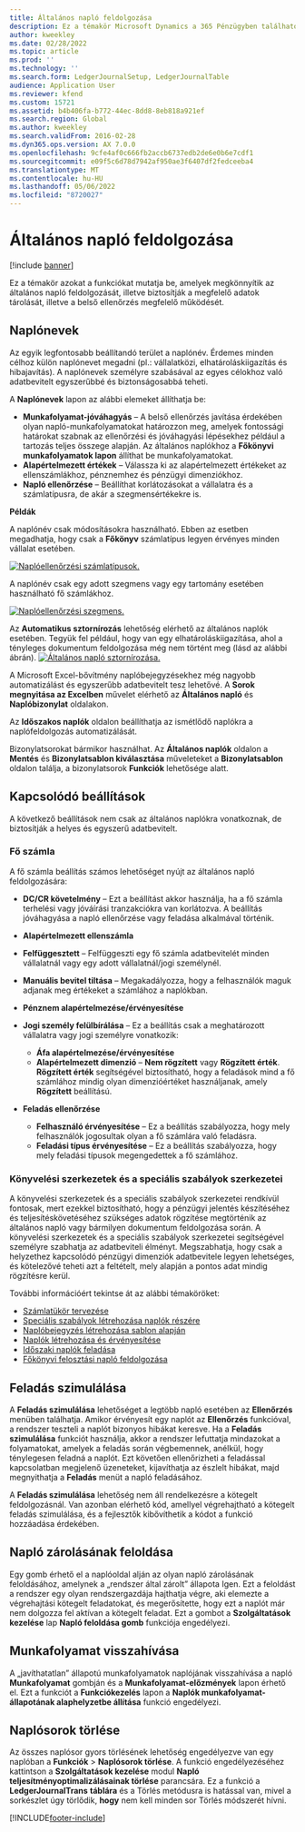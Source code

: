 ```yaml
---
title: Általános napló feldolgozása
description: Ez a témakör Microsoft Dynamics a 365 Pénzügyben található lehetőségeket írja le, amelyek megkönnyítik az általános naplófeldolgozást, és gondoskodnak arról is, hogy a helyes adatok rögzítettek, és a belső ellenőrzés ne legyen sérült.
author: kweekley
ms.date: 02/28/2022
ms.topic: article
ms.prod: ''
ms.technology: ''
ms.search.form: LedgerJournalSetup, LedgerJournalTable
audience: Application User
ms.reviewer: kfend
ms.custom: 15721
ms.assetid: b4b406fa-b772-44ec-8dd8-8eb818a921ef
ms.search.region: Global
ms.author: kweekley
ms.search.validFrom: 2016-02-28
ms.dyn365.ops.version: AX 7.0.0
ms.openlocfilehash: 9cfe4af0c666fb2accb6737edb2de6e0b6e7cdf1
ms.sourcegitcommit: e09f5c6d78d7942af950ae3f6407df2fedceeba4
ms.translationtype: MT
ms.contentlocale: hu-HU
ms.lasthandoff: 05/06/2022
ms.locfileid: "8720027"
---
```

# <a name="general-journal-processing"></a>Általános napló feldolgozása

[!include [banner](../includes/banner.md)]

Ez a témakör azokat a funkciókat mutatja be, amelyek megkönnyítik az általános napló feldolgozását, illetve biztosítják a megfelelő adatok tárolását, illetve a belső ellenőrzés megfelelő működését.  

## <a name="journal-names"></a>Naplónevek

Az egyik legfontosabb beállítandó terület a naplónév. Érdemes minden célhoz külön naplónevet megadni (pl.: vállalatközi, elhatároláskiigazítás és hibajavítás). A naplónevek személyre szabásával az egyes célokhoz való adatbevitelt egyszerűbbé és biztonságosabbá teheti. 

A **Naplónevek** lapon az alábbi elemeket állíthatja be:

-   **Munkafolyamat-jóváhagyás** – A belső ellenőrzés javítása érdekében olyan napló-munkafolyamatokat határozzon meg, amelyek fontossági határokat szabnak az ellenőrzési és jóváhagyási lépésekhez például a tartozás teljes összege alapján. Az általános naplókhoz a **Főkönyvi munkafolyamatok lapon** állíthat be munkafolyamatokat.
-   **Alapértelmezett értékek** – Válassza ki az alapértelmezett értékeket az ellenszámlákhoz, pénznemhez és pénzügyi dimenziókhoz.
-   **Napló ellenőrzése** – Beállíthat korlátozásokat a vállalatra és a számlatípusra, de akár a szegmensértékekre is. 

**Példák**

A naplónév csak módosításokra használható. Ebben az esetben megadhatja, hogy csak a **Főkönyv** számlatípus legyen érvényes minden vállalat esetében. 

[![Naplóellenőrzési számlatípusok.](./media/journal-control-account-types1.png)](./media/journal-control-account-types1.png)

A naplónév csak egy adott szegmens vagy egy tartomány esetében használható fő számlákhoz. 

[![Naplóellenőrzési szegmens.](./media/journal-control-segment1.png)](./media/journal-control-segment1.png)

Az **Automatikus sztornírozás** lehetőség elérhető az általános naplók esetében. Tegyük fel például, hogy van egy elhatároláskiigazítása, ahol a tényleges dokumentum feldolgozása még nem történt meg (lásd az alábbi ábrán).
[![Általános napló sztornírozása.](./media/general-journal-reversing1.png)](./media/general-journal-reversing1.png) 

A Microsoft Excel-bővítmény naplóbejegyzésekhez még nagyobb automatizálást és egyszerűbb adatbevitelt tesz lehetővé. A **Sorok megnyitása az Excelben** művelet elérhető az **Általános napló** és **Naplóbizonylat** oldalakon. 

Az **Időszakos naplók** oldalon beállíthatja az ismétlődő naplókra a naplófeldolgozás automatizálását. 

Bizonylatsorokat bármikor használhat. Az **Általános naplók** oldalon a **Mentés** és **Bizonylatsablon kiválasztása** műveleteket a **Bizonylatsablon** oldalon találja, a bizonylatsorok **Funkciók** lehetősége alatt.

## <a name="related-setup"></a>Kapcsolódó beállítások
A következő beállítások nem csak az általános naplókra vonatkoznak, de biztosítják a helyes és egyszerű adatbevitelt.

### <a name="main-account"></a>Fő számla

A fő számla beállítás számos lehetőséget nyújt az általános napló feldolgozására:

-   **DC/CR követelmény** – Ezt a beállítást akkor használja, ha a fő számla terhelési vagy jóváírási tranzakciókra van korlátozva. A beállítás jóváhagyása a napló ellenőrzése vagy feladása alkalmával történik.

-   **Alapértelmezett ellenszámla**
-   **Felfüggesztett** – Felfüggeszti egy fő számla adatbevitelét minden vállalatnál vagy egy adott vállalatnál/jogi személynél.
-   **Manuális bevitel tiltása** – Megakadályozza, hogy a felhasználók maguk adjanak meg értékeket a számlához a naplókban.
-   **Pénznem alapértelmezése/érvényesítése**
-   **Jogi személy felülbírálása** – Ez a beállítás csak a meghatározott vállalatra vagy jogi személyre vonatkozik:
    -   **Áfa alapértelmezése/érvényesítése**
    -   **Alapértelmezett dimenzió** – **Nem rögzített** vagy **Rögzített érték**. **Rögzített érték** segítségével biztosítható, hogy a feladások mind a fő számlához mindig olyan dimenzióértéket használjanak, amely **Rögzített** beállítású.
-   **Feladás ellenőrzése**
    -   **Felhasználó érvényesítése** – Ez a beállítás szabályozza, hogy mely felhasználók jogosultak olyan a fő számlára való feladásra.
    -   **Feladási típus érvényesítése** – Ez a beállítás szabályozza, hogy mely feladási típusok megengedettek a fő számlához.

### <a name="accounting-structures-and-advanced-rules-structures"></a>Könyvelési szerkezetek és a speciális szabályok szerkezetei

A könyvelési szerkezetek és a speciális szabályok szerkezetei rendkívül fontosak, mert ezekkel biztosítható, hogy a pénzügyi jelentés készítéséhez és teljesítéskövetéséhez szükséges adatok rögzítése megtörténik az általános napló vagy bármilyen dokumentum feldolgozása során. A könyvelési szerkezetek és a speciális szabályok szerkezetei segítségével személyre szabhatja az adatbeviteli élményt. Megszabhatja, hogy csak a helyzethez kapcsolódó pénzügyi dimenziók adatbevitele legyen lehetséges, és kötelezővé teheti azt a feltételt, mely alapján a pontos adat mindig rögzítésre kerül.

További információért tekintse át az alábbi témaköröket:
- [Számlatükör tervezése](plan-chart-of-accounts.md) 
- [Speciális szabályok létrehozása naplók részére](tasks/create-advanced-rules-journals.md)
- [Naplóbejegyzés létrehozása sablon alapján](tasks/create-journal-entry-template.md)
- [Naplók létrehozása és érvényesítése](tasks/create-validate-journals.md)
- [Időszaki naplók feladása](tasks/post-periodic-journals.md)
- [Főkönyvi felosztási napló feldolgozása](tasks/process-ledger-allocation-journal.md)

## <a name="simulate-posting"></a>Feladás szimulálása
A **Feladás szimulálása** lehetőséget a legtöbb napló esetében az **Ellenőrzés** menüben találhatja. Amikor érvényesít egy naplót az **Ellenőrzés** funkcióval, a rendszer teszteli a naplót bizonyos hibákat keresve. Ha a **Feladás szimulálása** funkciót használja, akkor a rendszer lefuttatja mindazokat a folyamatokat, amelyek a feladás során végbemennek, anélkül, hogy ténylegesen feladná a naplót. Ezt követően ellenőrizheti a feladással kapcsolatban megjelenő üzeneteket, kijavíthatja az észlelt hibákat, majd megnyithatja a **Feladás** menüt a napló feladásához. 

A **Feladás szimulálása** lehetőség nem áll rendelkezésre a kötegelt feldolgozásnál. Van azonban elérhető kód, amellyel végrehajtható a kötegelt feladás szimulálása, és a fejlesztők kibővíthetik a kódot a funkció hozzáadása érdekében.  

## <a name="journal-unlock"></a>Napló zárolásának feloldása
Egy gomb érhető el a naplóoldal alján az olyan napló zárolásának feloldásához, amelynek a „rendszer által zárolt” állapota Igen. Ezt a feloldást a rendszer egy olyan rendszergazdája hajthatja végre, aki elemezte a végrehajtási kötegelt feladatokat, és megerősítette, hogy ezt a naplót már nem dolgozza fel aktívan a kötegelt feladat. Ezt a gombot a **Szolgáltatások kezelése** lap **Napló feloldása gomb** funkciója engedélyezi. 

## <a name="workflow-recall"></a>Munkafolyamat visszahívása 
A „javíthatatlan” állapotú munkafolyamatok naplójának visszahívása a napló **Munkafolyamat** gombján és a **Munkafolyamat-előzmények** lapon érhető el. Ezt a funkciót a **Funkciókezelés** lapon a **Naplók munkafolyamat-állapotának alaphelyzetbe állítása** funkció engedélyezi.

## <a name="delete-journal-lines"></a>Naplósorok törlése
Az összes naplósor gyors törlésének lehetőség engedélyezve van egy naplóban a **Funkciók** > **Naplósorok törlése**. A funkció engedélyezéséhez kattintson a **Szolgáltatások kezelése** modul **Napló teljesítményoptimalizálásainak törlése** parancsára. Ez a funkció a **LedgerJournalTrans** **táblára** és a Törlés metódusra is hatással van, mivel a sorkészlet úgy törlődik, **hogy** nem kell minden sor Törlés módszerét hívni. 


[!INCLUDE[footer-include](../../includes/footer-banner.md)]
